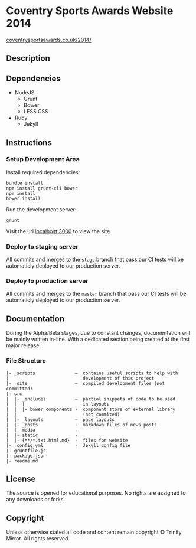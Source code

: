 # Coventry Sports Awards Website 2014
[coventrysportsawards.co.uk/2014/](http://www.coventrysportsawards.co.uk/2014/)

## Description



## Dependencies

- NodeJS
  - Grunt
  - Bower
  - LESS CSS
- Ruby
  - Jekyll

## Instructions

### Setup Development Area

Install required dependencies:

```
bundle install
npm install grunt-cli bower
npm install
bower install
```

Run the development server:

```
grunt
```

Visit the url [localhost:3000](http://localhost:3000/) to view the site.

### Deploy to staging server

All commits and merges to the `stage` branch that pass our CI tests will be automaticly deployed to our production server.

### Deploy to production server

All commits and merges to the `master` branch that pass our CI tests will be automaticly deployed to our production server.

## Documentation

During the Alpha/Beta stages, due to constant changes, documentation will be mainly written in-line. With a dedicated section being created at the first major release.

### File Structure

```
|- _scripts               –  contains useful scripts to help with
|                            development of this project
|- _site                  –  compiled development files (not committed)
|- src
|  |- _includes           –  partial snippets of code to be used
|  |  |                      in layouts
|  |  |- bower_components -  component store of external library
|  |                         (not commited)
|  |- _layouts            –  page layouts
|  |- _posts              -  markdown files of news posts
|  |- media               -
|  |- static              -
|  |- {**/*.txt,html,md}  -  files for website
|- _config.yml            -  Jekyll config file
|- gruntfile.js
|- package.json
|- readme.md
```

## License

The source is opened for educational purposes. No rights are assigned to any downloads or forks.

## Copyright

Unless otherwise stated all code and content remain copyright &copy; Trinity Mirror. All rights reserved.
